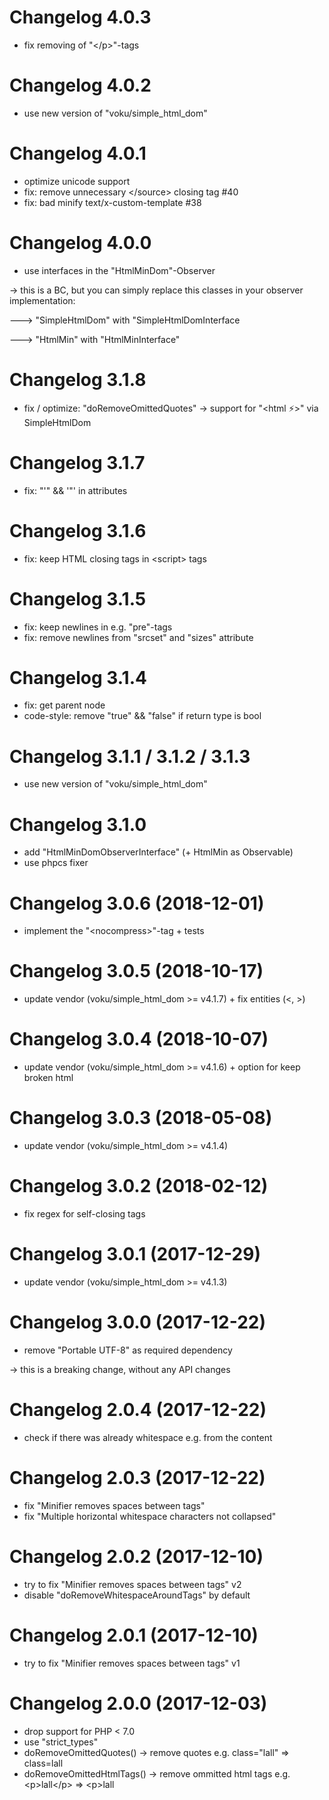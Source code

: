 # Changelog 4.0.3

- fix removing of "\</p>"-tags


# Changelog 4.0.2

- use new version of "voku/simple_html_dom"


# Changelog 4.0.1

- optimize unicode support
- fix: remove unnecessary \</source> closing tag #40
- fix: bad minify text/x-custom-template #38


# Changelog 4.0.0

- use interfaces in the "HtmlMinDom"-Observer

-> this is a BC, but you can simply replace this classes in your observer implementation:

---> "SimpleHtmlDom" with "SimpleHtmlDomInterface

---> "HtmlMin" with "HtmlMinInterface"   


# Changelog 3.1.8

- fix / optimize: "doRemoveOmittedQuotes" -> support for "\<html ⚡>" via SimpleHtmlDom


# Changelog 3.1.7

- fix: "'" && '"' in attributes


# Changelog 3.1.6

- fix: keep HTML closing tags in \<script> tags 


# Changelog 3.1.5

- fix: keep newlines in e.g. "pre"-tags
- fix: remove newlines from "srcset" and "sizes" attribute


# Changelog 3.1.4

- fix: get parent node
- code-style: remove "true" && "false" if return type is bool


# Changelog 3.1.1 / 3.1.2 / 3.1.3

- use new version of "voku/simple_html_dom"


# Changelog 3.1.0

- add "HtmlMinDomObserverInterface" (+ HtmlMin as Observable)
- use phpcs fixer


# Changelog 3.0.6 (2018-12-01)

- implement the "\<nocompress>"-tag + tests


# Changelog 3.0.5 (2018-10-17)

- update vendor (voku/simple_html_dom >= v4.1.7) + fix entities (&lt;, &gt;)


# Changelog 3.0.4 (2018-10-07)

- update vendor (voku/simple_html_dom >= v4.1.6) + option for keep broken html


# Changelog 3.0.3 (2018-05-08)

- update vendor (voku/simple_html_dom >= v4.1.4)


# Changelog 3.0.2 (2018-02-12)

- fix regex for self-closing tags


# Changelog 3.0.1 (2017-12-29)

- update vendor (voku/simple_html_dom >= v4.1.3)


# Changelog 3.0.0 (2017-12-22)

- remove "Portable UTF-8" as required dependency

-> this is a breaking change, without any API changes


# Changelog 2.0.4 (2017-12-22)

- check if there was already whitespace e.g. from the content


# Changelog 2.0.3 (2017-12-22)

- fix "Minifier removes spaces between tags"
- fix "Multiple horizontal whitespace characters not collapsed"


# Changelog 2.0.2 (2017-12-10)

- try to fix "Minifier removes spaces between tags" v2
- disable "doRemoveWhitespaceAroundTags" by default


# Changelog 2.0.1 (2017-12-10)

- try to fix "Minifier removes spaces between tags" v1


# Changelog 2.0.0 (2017-12-03)

- drop support for PHP < 7.0
- use "strict_types"
- doRemoveOmittedQuotes() -> remove quotes e.g. class="lall" => class=lall
- doRemoveOmittedHtmlTags() -> remove ommitted html tags e.g. \<p>lall\</p> => \<p>lall 
